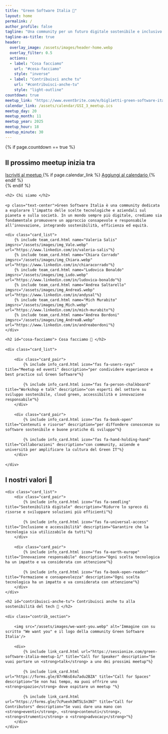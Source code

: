 ```yaml
---
title: "Green Software Italia 🌱"
layout: home
permalink: /
author_profile: false
tagline: "Una community per un futuro digitale sostenibile e inclusivo."
tagline-as-title: true
header:
  overlay_image: /assets/images/header-home.webp
  overlay_filter: 0.5
  actions:
  - label: "Cosa facciamo"
    url: "#cosa-facciamo"
    style: "inverse"
  - label: "Contribuisci anche tu"
    url: "#contribuisci-anche-tu"
    style: "light-outline"
countdown: true
meetup_link: "https://www.eventbrite.com/e/biglietti-green-software-italia-3-meetup-1813716186939"
calendar_link: /assets/calendar/GSI_3_meetup.ics
meetup_day: 20
meetup_month: 11
meetup_year: 2025
meetup_hour: 18
meetup_minute: 30
---
```

{% if page.countdown == true %}
<div class="countdown_section">
    <h2> Il prossimo meetup inizia tra </h2>
    <div id="meetup-countdown" class="countdown-dark">
    </div>
    <div class="button_group">
        <a class="btn btn--inverse" href="{{ page.meetup_link }}" target='_blank'>Iscriviti al meetup
        </a>
        {% if page.calendar_link %}
        <a class="btn btn--light-outline" href="{{ page.calendar_link }}" target='_blank'>Aggiungi al calendario
        </a>
        {% endif %}
    </div>
</div>
{% endif %}

<div class="home_section">

    <h2> Chi siamo </h2>

    <p class="text-center">Green Software Italia è una community dedicata a esplorare l’impatto delle scelte tecnologiche e aziendali sul pianeta e sulla società. In un mondo sempre più digitale, crediamo sia fondamentale promuovere un approccio consapevole e responsabile all’innovazione, integrando sostenibilità, efficienza ed equità.
</p>

    <div class="card_list">
        {% include team_card.html name="Valeria Salis" imgsrc="/assets/images/img_Vale.webp" url="https://www.linkedin.com/in/valeria-salis"%}
        {% include team_card.html name="Chiara Corrado" imgsrc="/assets/images/img_Chiara.webp" url="https://www.linkedin.com/in/chiaracorrado"%}
        {% include team_card.html name="Ludovica Bonaldo" imgsrc="/assets/images/img_Ludo.webp" url="https://www.linkedin.com/in/ludovica-bonaldo"%}
        {% include team_card.html name="Andrea Saltarello" imgsrc="/assets/images/img_AndreaS.webp" url="https://www.linkedin.com/in/andysal"%}
        {% include team_card.html name="Mich Murabito" imgsrc="/assets/images/img_Mich.webp" url="https://www.linkedin.com/in/mich-murabito"%}
        {% include team_card.html name="Andrea Bordoni" imgsrc="/assets/images/img_AndreaB.webp" url="https://www.linkedin.com/in/andreabordoni"%}
    </div>
</div>

<div class="home_section">

    <h2 id="cosa-facciamo"> Cosa facciamo 🚀 </h2>

    <div class="card_list">

        <div class="card_pair">
            {% include info_card.html icon="fas fa-users-rays" title="Meetup ed eventi" description="per condividere esperienze e best practice sul Green Software"%}

            {% include info_card.html icon="fas fa-person-chalkboard" title="Workshop e talk" description="con esperti del settore su sviluppo sostenibile, cloud green, accessibilità e innovazione responsabile"%}
        </div>

        <div class="card_pair">
            {% include info_card.html icon="fas fa-book-open" title="Contenuti e risorse" description="per diffondere conoscenze su software sostenibile e buone pratiche di sviluppo"%}

            {% include info_card.html icon="fas fa-hand-holding-hand" title="Collaborazioni" description="con community, aziende e università per amplificare la cultura del Green IT"%}
        </div>

    </div>
</div>


<div class="home_section" id="bg">
    <h2> I nostri valori 🎯 </h2>

    <div class="card_list">
        <div class="card_pair">
            {% include info_card.html icon="fas fa-seedling" title="Sostenibilità digitale" description="Ridurre lo spreco di risorse e sviluppare soluzioni più efficienti"%}

            {% include info_card.html icon="fas fa-universal-access" title="Inclusione e accessibilità" description="Garantire che la tecnologia sia utilizzabile da tutti"%}
        </div>

        <div class="card_pair">
            {% include info_card.html icon="fas fa-earth-europe" title="Innovazione responsabile" description="Ogni scelta tecnologica ha un impatto e va considerata con attenzione"%}

            {% include info_card.html icon="fas fa-book-open-reader" title="Formazione e consapevolezza" description="Ogni scelta tecnologica ha un impatto e va considerata con attenzione"%}
        </div>
    </div>
</div>

<div class="home_section">

    <h2 id="contribuisci-anche-tu"> Contribuisci anche tu alla sostenibilità del tech 🫵 </h2>

    <div class="contrib_section">
        
        <img src="/assets/images/we-want-you.webp" alt='Immagine con su scritto "We want you" e il logo della community Green Software Italia'/>
        
        <div>
            {% include link_card.html url="https://sessionize.com/green-software-italia-meetup-1/" title="Call for Speaker" description="Se vuoi portare un <strong>talk</strong> a uno dei prossimi meetup"%}

            {% include link_card.html url="https://forms.gle/87rN6sE4u7adu2BZA" title="Call for Spaces" description="Se non hai tempo, ma puoi offrire uno <strong>spazio</strong> dove ospitare un meetup "%}

            {% include link_card.html url="https://forms.gle/7cPuexh3WT5LSn3N7" title="Call for Contributors" description="Se vuoi dare una mano con <strong>eventi</strong>, <strong>contenuti</strong>, <strong>strumenti</strong> o <strong>advocacy</strong>"%}
        </div>
    </div>
</div>
